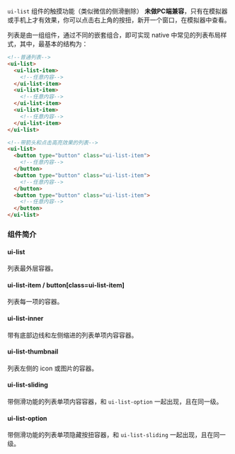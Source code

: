 `ui-list` 组件的触摸功能（类似微信的侧滑删除） <strong class="color-danger">未做PC端兼容</strong>，只有在模拟器或手机上才有效果，你可以点击右上角的按扭，新开一个窗口，在模拟器中查看。


列表是由一组组件，通过不同的嵌套组合，即可实现 native 中常见的列表布局样式，其中，最基本的结构为：

```html
<!--普通列表-->
<ui-list>
  <ui-list-item>
    <!--任意内容-->
  </ui-list-item>
  <ui-list-item>
    <!--任意内容-->
  </ui-list-item>
  <ui-list-item>
    <!--任意内容-->
  </ui-list-item>
</ui-list>

<!--带箭头和点击高亮效果的列表-->
<ui-list>
  <button type="button" class="ui-list-item">
    <!--任意内容-->
  </button>
  <button type="button" class="ui-list-item">
    <!--任意内容-->
  </button>
  <button type="button" class="ui-list-item">
    <!--任意内容-->
  </button>
</ui-list>
```

### 组件简介

#### ui-list

列表最外层容器。

#### ui-list-item / button[class=ui-list-item]

列表每一项的容器。

#### ui-list-inner

带有底部边线和左侧缩进的列表单项内容容器。

#### ui-list-thumbnail

列表左侧的 icon 或图片的容器。

#### ui-list-sliding

带侧滑功能的列表单项内容容器，和 `ui-list-option` 一起出现，且在同一级。

#### ui-list-option

带侧滑功能的列表单项隐藏按扭容器，和 `ui-list-sliding` 一起出现，且在同一级。


